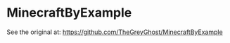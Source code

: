 MinecraftByExample
==================

See the original at: https://github.com/TheGreyGhost/MinecraftByExample
